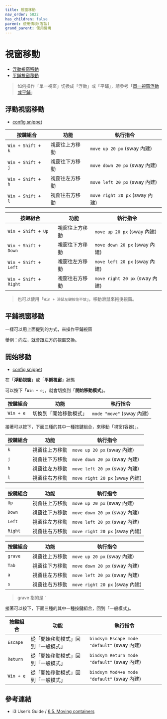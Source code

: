 ```yaml
---
title: 視窗移動
nav_order: 5022
has_children: false
parent: 使用情境(客製)
grand_parent: 使用情境
---
```



# 視窗移動

* [浮動視窗移動](#浮動視窗移動)
* [平鋪視窗移動](#平鋪視窗移動)

> 如何操作「單一視窗」切換成「浮動」或「平鋪」，請參考「[單一視窗浮動或平鋪](https://samwhelp.github.io/note-about-ubuntu-sway/read/scenario/main/window-control.html#%E5%96%AE%E4%B8%80%E8%A6%96%E7%AA%97%E6%B5%AE%E5%8B%95%E6%88%96%E5%B9%B3%E9%8B%AA)」


## 浮動視窗移動

* [config snippet](https://github.com/samwhelp/note-about-ubuntu-sway/blob/gh-pages/_demo/adjustment-ubuntu-sway/full/ubuntu-sway/config/sway/section/common/keybind/sway-keybind-main/keybind.m/Window/Move.conf)


| 按鍵組合          | 功能           | 執行指令              |
| ----------------- | -------------- | ---------------------------- |
| `Win + Shift + k` | 視窗往上方移動 | `move up 20 px` (sway 內建)    |
| `Win + Shift + j` | 視窗往下方移動 | `move down 20 px` (sway 內建)  |
| `Win + Shift + h` | 視窗往左方移動 | `move left 20 px` (sway 內建)  |
| `Win + Shift + l` | 視窗往右方移動 | `move right 20 px` (sway 內建) |


| 按鍵組合              | 功能           | 執行指令                     |
| --------------------- | -------------- | ---------------------------- |
| `Win + Shift + Up`    | 視窗往上方移動 | `move up 20 px` (sway 內建)    |
| `Win + Shift + Down`  | 視窗往下方移動 | `move down 20 px` (sway 內建)  |
| `Win + Shift + Left`  | 視窗往左方移動 | `move left 20 px` (sway 內建)  |
| `Win + Shift + Right` | 視窗往右方移動 | `move right 20 px` (sway 內建) |


> 也可以使用「`Win + 滑鼠左鍵按住不放`」，移動滑鼠來拖曳視窗。


## 平鋪視窗移動

一樣可以用上面提到的方式，來操作平鋪視窗

舉例：向左，就會跟左方的視窗交換。


## 開始移動

* [config snippet](https://github.com/samwhelp/note-about-ubuntu-sway/blob/gh-pages/_demo/adjustment-ubuntu-sway/full/ubuntu-sway/config/sway/section/common/keybind/sway-keybind-main/keybind.m/Window/BeginMove.conf)

在「**浮動視窗**」或「**平鋪視窗**」狀態

可以按下「`Win + e`」，就會切換到「**開始移動模式**」。

| 按鍵組合          | 功能           | 執行指令              |
| ----------------- | -------------- | ---------------------------- |
| `Win + e` | 切換到「開始移動模式」 | `mode "move"` (sway 內建)    |


接著可以按下，下面三種的其中一種按鍵組合，來移動「視窗(容器)」。

| 按鍵組合          | 功能           | 執行指令              |
| ----------------- | -------------- | ---------------------------- |
| `k` | 視窗往上方移動 | `move up 20 px` (sway 內建)    |
| `j` | 視窗往下方移動 | `move down 20 px` (sway 內建)  |
| `h` | 視窗往左方移動 | `move left 20 px` (sway 內建)  |
| `l` | 視窗往右方移動 | `move right 20 px` (sway 內建) |

| 按鍵組合              | 功能           | 執行指令                     |
| --------------------- | -------------- | ---------------------------- |
| `Up`    | 視窗往上方移動 | `move up 20 px` (sway 內建)    |
| `Down`  | 視窗往下方移動 | `move down 20 px` (sway 內建)  |
| `Left`  | 視窗往左方移動 | `move left 20 px` (sway 內建)  |
| `Right` | 視窗往右方移動 | `move right 20 px` (sway 內建) |

| 按鍵組合          | 功能           | 執行指令              |
| ----------------- | -------------- | ---------------------------- |
| `grave` | 視窗往上方移動 | `move up 20 px` (sway 內建)    |
| `Tab` | 視窗往下方移動 | `move down 20 px` (sway 內建)  |
| `a` | 視窗往左方移動 | `move left 20 px` (sway 內建)  |
| `s` | 視窗往右方移動 | `move right 20 px` (sway 內建) |

> grave 指的是 `


接著可以按下，下面三種的其中一種按鍵組合，回到「一般模式」。

| 按鍵組合              | 功能           | 執行指令                     |
| --------------------- | -------------- | ---------------------------- |
| `Escape`    | 從「開始移動模式」回到「一般模式」 | `bindsym Escape mode "default"` (sway 內建)    |
| `Return`    | 從「開始移動模式」回到「一般模式」 | `bindsym Return mode "default"` (sway 內建)    |
| `Win + e`    | 從「開始移動模式」回到「一般模式」 | `bindsym Mod4+e mode "default"` (sway 內建)    |


## 參考連結

* i3 User’s Guide / [6.5. Moving containers](https://i3wm.org/docs/userguide.html#_moving_containers)
